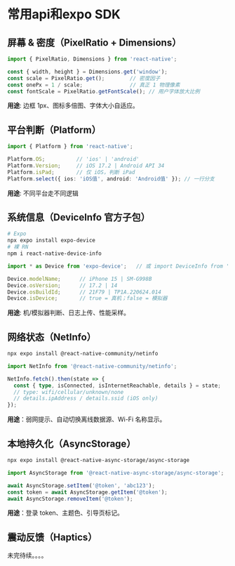 # 常用api和expo SDK

## 屏幕 & 密度（PixelRatio + Dimensions）

``` ts
import { PixelRatio, Dimensions } from 'react-native';

const { width, height } = Dimensions.get('window');
const scale = PixelRatio.get();        // 密度因子
const onePx = 1 / scale;               // 真正 1 物理像素
const fontScale = PixelRatio.getFontScale(); // 用户字体放大比例
```
**用途**: 边框 1px、图标多倍图、字体大小自适应。



## 平台判断（Platform）
``` ts
import { Platform } from 'react-native';

Platform.OS;          // 'ios' | 'android'
Platform.Version;     // iOS 17.2 | Android API 34
Platform.isPad;       // 仅 iOS，判断 iPad
Platform.select({ ios: 'iOS值', android: 'Android值' }); // 一行分支
```
**用途**: 不同平台走不同逻辑


## 系统信息（DeviceInfo 官方子包）

``` bash
# Expo
npx expo install expo-device
# 裸 RN
npm i react-native-device-info
```

``` ts
import * as Device from 'expo-device';   // 或 import DeviceInfo from 'react-native-device-info'

Device.modelName;      // iPhone 15 | SM-G998B
Device.osVersion;      // 17.2 | 14
Device.osBuildId;      // 21F79 | TP1A.220624.014
Device.isDevice;       // true = 真机；false = 模拟器
```

**用途**: 机/模拟器判断、日志上传、性能采样。

## 网络状态（NetInfo）

``` bash
npx expo install @react-native-community/netinfo
```

``` ts
import NetInfo from '@react-native-community/netinfo';

NetInfo.fetch().then(state => {
  const { type, isConnected, isInternetReachable, details } = state;
  // type: wifi/cellular/unknown/none
  // details.ipAddress / details.ssid (iOS only)
});
```

**用途**：弱网提示、自动切换离线数据源、Wi-Fi 名称显示。


## 本地持久化（AsyncStorage）

``` bash
npx expo install @react-native-async-storage/async-storage
```

``` ts
import AsyncStorage from '@react-native-async-storage/async-storage';

await AsyncStorage.setItem('@token', 'abc123');
const token = await AsyncStorage.getItem('@token');
await AsyncStorage.removeItem('@token');
```
**用途**：登录 token、主题色、引导页标记。


## 震动反馈（Haptics）

未完待续。。。。